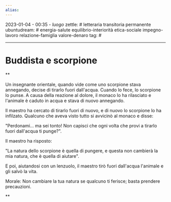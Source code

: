 ```yaml
---
alias: 
---
```

2023-01-04 - 00:35 - *luogo*
zettle: # letteraria transitoria permanente
ubuntudream: # energia-salute equilibrio-interiorità etica-sociale impegno-lavoro relazione-famiglia valore-denaro 
tag: #

---
# Buddista e scorpione

**

Un insegnante orientale, quando vide come uno scorpione stava annegando, decise di tirarlo fuori dall'acqua. Cuando lo fece, lo scorpione lo punse. A causa della reazione al dolore, il monaco lo ha rilasciato e l'animale è caduto in acqua e stava di nuovo annegando.

  

Il maestro ha cercato di tirarlo fuori di nuovo, e di nuovo lo scorpione lo ha infilzato. Qualcuno che aveva visto tutto si avvicinò al monaco e disse:

"Perdonami... ma sei tonto! Non capisci che ogni volta che provi a tirarlo fuori dall'acqua ti punge?".

  

Il maestro ha risposto:

"La natura dello scorpione è quella di pungere, e questa non cambierà la mia natura, che è quella di aiutare".

E poi, aiutandosi con un lenzuolo, il maestro tirò fuori dall'acqua l'animale e gli salvò la vita.

  

Morale: Non cambiare la tua natura se qualcuno ti ferisce; basta prendere precauzioni.

  
**